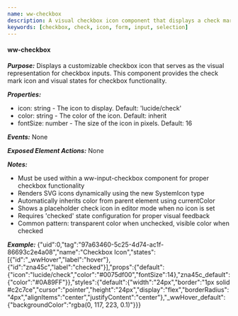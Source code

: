 ```yaml
---
name: ww-checkbox
description: A visual checkbox icon component that displays a check mark. Must be used within ww-input-checkbox for proper functionality
keywords: [checkbox, check, icon, form, input, selection]
---
```


#### ww-checkbox

***Purpose:***
Displays a customizable checkbox icon that serves as the visual representation for checkbox inputs. This component provides the check mark icon and visual states for checkbox functionality.

***Properties:***
- icon: string - The icon to display. Default: 'lucide/check'
- color: string - The color of the icon. Default: inherit
- fontSize: number - The size of the icon in pixels. Default: 16

***Events:***
None

***Exposed Element Actions:***
None

***Notes:***
- Must be used within a ww-input-checkbox component for proper checkbox functionality
- Renders SVG icons dynamically using the new SystemIcon type
- Automatically inherits color from parent element using currentColor
- Shows a placeholder check icon in editor mode when no icon is set
- Requires 'checked' state configuration for proper visual feedback
- Common pattern: transparent color when unchecked, visible color when checked

***Example:***
<elements>
{"uid":0,"tag":"97a63460-5c25-4d74-ac1f-86693c2e4a08","name":"Checkbox Icon","states":[{"id":"_wwHover","label":"hover"},{"id":"zna45c","label":"checked"}],"props":{"default":{"icon":"lucide/check","color":"#0075df00","fontSize":14},"zna45c_default":{"color":"#0A89FF"}},"styles":{"default":{"width":"24px","border":"1px solid #c2c7ce","cursor":"pointer","height":"24px","display":"flex","borderRadius":"4px","alignItems":"center","justifyContent":"center"},"_wwHover_default":{"backgroundColor":"rgba(0, 117, 223, 0.1)"}}}
</elements>